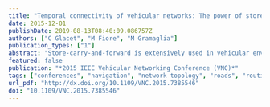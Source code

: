 ```yaml
---
title: "Temporal connectivity of vehicular networks: The power of store-carry-and-forward"
date: 2015-12-01
publishDate: 2019-08-13T08:40:09.086757Z
authors: ["C Glacet", "M Fiore", "M Gramaglia"]
publication_types: ["1"]
abstract: "Store-carry-and-forward is extensively used in vehicular environments for many and varied purposes, including routing, disseminating, downloading, uploading, or offloading delay-tolerant content. The performance gain of store-carry-and-forward over traditional connected forwarding is primarily determined by the fact that it grants a much improved network connectivity. Indeed, by letting vehicles physically carry data, store-carry-and-forward adds a temporal dimension to the (typically fragmented) instantaneous network topology that is employed by connected forwarding. Temporal connectivity has thus a important role in the operation of a wide range of vehicular network protocols. Still, our understanding of the dynamics of the temporal connectivity of vehicular networks is extremely limited. In this paper, we shed light on this underrated aspect of vehicular networking, by exploring a vast space of scenarios through an evolving graph-theoretical approach. Our results show that using store-carry-and-forward greatly increases connectivity, especially in very sparse networks. Moreover, using store-carry-and-forward mechanisms to share content within a geographically-bounded area can be very efficient, i.e., new entering vehicles can be reached rapidly."
featured: false
publication: "*2015 IEEE Vehicular Networking Conference (VNC)*"
tags: ["conferences", "navigation", "network topology", "roads", "routing", "vehicle dynamics", "vehicles", "graph theory", "mobile radio", "radio networks", "telecommunication network routing", "vehicular network temporal connectivity", "store-carry-and-forward communication", "connected forwarding", ""]
url_pdf: "http://dx.doi.org/10.1109/VNC.2015.7385546"
doi: "10.1109/VNC.2015.7385546"
---
```


